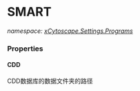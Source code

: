 ﻿# SMART
_namespace: [xCytoscape.Settings.Programs](./index.md)_






### Properties

#### CDD
CDD数据库的数据文件夹的路径

